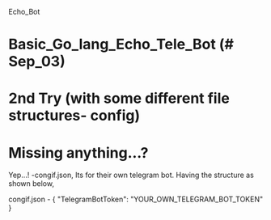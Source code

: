 Echo_Bot
# Basic_Go_lang_Echo_Tele_Bot (# Sep_03)
# 2nd Try (with some different file structures- config)
# Missing anything...?

Yep...! 
-congif.json, Its for their own telegram bot. Having the structure as shown below,

congif.json - { "TelegramBotToken": "YOUR_OWN_TELEGRAM_BOT_TOKEN"  } 

